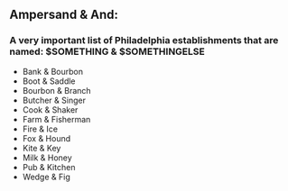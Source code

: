 ## Ampersand & And:
### A very important list of Philadelphia establishments that are named: $SOMETHING & $SOMETHINGELSE

- Bank & Bourbon
- Boot & Saddle
- Bourbon & Branch
- Butcher & Singer
- Cook & Shaker
- Farm & Fisherman
- Fire & Ice
- Fox & Hound
- Kite & Key
- Milk & Honey
- Pub & Kitchen
- Wedge & Fig

